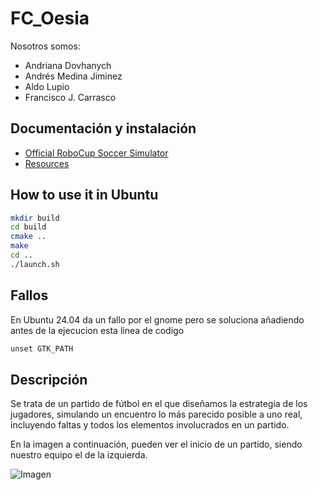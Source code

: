 # FC_Oesia

Nosotros somos:
- Andriana Dovhanych
- Andrés Medina Jiminez
- Aldo Lupio
- Francisco J. Carrasco

## Documentación y instalación

- [Official RoboCup Soccer Simulator](https://rcsoccersim.github.io/)
- [Resources](https://github.com/rcsoccersim/)

## How to use it in Ubuntu
```bash
mkdir build
cd build
cmake ..
make
cd ..
./launch.sh
````
## Fallos 
En Ubuntu 24.04 da un fallo por el gnome pero se soluciona añadiendo antes de la ejecucion esta linea de codigo
````c
unset GTK_PATH
````
## Descripción
Se trata de un partido de fútbol en el que diseñamos la estrategia de los jugadores, simulando un encuentro lo más parecido posible a uno real, incluyendo faltas y todos los elementos involucrados en un partido.

En la imagen a continuación, pueden ver el inicio de un partido, siendo nuestro equipo el de la izquierda.

![Imagen](imagenes/robocup.png)


